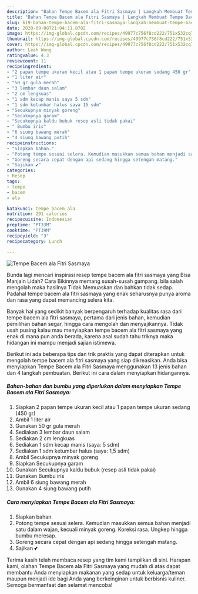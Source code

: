 ```yaml
---
description: "Bahan Tempe Bacem ala Fitri Sasmaya | Langkah Membuat Tempe Bacem ala Fitri Sasmaya Yang Lezat"
title: "Bahan Tempe Bacem ala Fitri Sasmaya | Langkah Membuat Tempe Bacem ala Fitri Sasmaya Yang Lezat"
slug: 619-bahan-tempe-bacem-ala-fitri-sasmaya-langkah-membuat-tempe-bacem-ala-fitri-sasmaya-yang-lezat
date: 2020-09-08T21:04:11.878Z
image: https://img-global.cpcdn.com/recipes/49977c756f8cd222/751x532cq70/tempe-bacem-ala-fitri-sasmaya-foto-resep-utama.jpg
thumbnail: https://img-global.cpcdn.com/recipes/49977c756f8cd222/751x532cq70/tempe-bacem-ala-fitri-sasmaya-foto-resep-utama.jpg
cover: https://img-global.cpcdn.com/recipes/49977c756f8cd222/751x532cq70/tempe-bacem-ala-fitri-sasmaya-foto-resep-utama.jpg
author: Leah Wong
ratingvalue: 4.3
reviewcount: 11
recipeingredient:
- "2 papan tempe ukuran kecil atau 1 papan tempe ukuran sedang 450 gr"
- "1 liter air"
- "50 gr gula merah"
- "3 lembar daun salam"
- "2 cm lengkuas"
- "1 sdm kecap manis saya 5 sdm"
- "1 sdm ketumbar halus saya 15 sdm"
- "Secukupnya minyak goreng"
- "Secukupnya garam"
- "Secukupnya kaldu bubuk resep asli tidak pakai"
- " Bumbu iris"
- "6 siung bawang merah"
- "4 siung bawang putih"
recipeinstructions:
- "Siapkan bahan."
- "Potong tempe sesuai selera. Kemudian masukkan semua bahan menjadi satu dalam wajan, kecuali minyak goreng. Koreksi rasa. Ungkep hingga bumbu meresap."
- "Goreng secara cepat dengan api sedang hingga setengah matang."
- "Sajikan 💕"
categories:
- Resep
tags:
- tempe
- bacem
- ala

katakunci: tempe bacem ala 
nutrition: 291 calories
recipecuisine: Indonesian
preptime: "PT33M"
cooktime: "PT39M"
recipeyield: "3"
recipecategory: Lunch

---
```



![Tempe Bacem ala Fitri Sasmaya](https://img-global.cpcdn.com/recipes/49977c756f8cd222/751x532cq70/tempe-bacem-ala-fitri-sasmaya-foto-resep-utama.jpg)

Bunda lagi mencari inspirasi resep tempe bacem ala fitri sasmaya yang Bisa Manjain Lidah? Cara Bikinnya memang susah-susah gampang. bila salah mengolah maka hasilnya Tidak Memuaskan dan bahkan tidak sedap. Padahal tempe bacem ala fitri sasmaya yang enak seharusnya punya aroma dan rasa yang dapat memancing selera kita.

Banyak hal yang sedikit banyak berpengaruh terhadap kualitas rasa dari tempe bacem ala fitri sasmaya, pertama dari jenis bahan, kemudian pemilihan bahan segar, hingga cara mengolah dan menyajikannya. Tidak usah pusing kalau mau menyiapkan tempe bacem ala fitri sasmaya yang enak di mana pun anda berada, karena asal sudah tahu triknya maka hidangan ini mampu menjadi sajian istimewa.




Berikut ini ada beberapa tips dan trik praktis yang dapat diterapkan untuk mengolah tempe bacem ala fitri sasmaya yang siap dikreasikan. Anda bisa menyiapkan Tempe Bacem ala Fitri Sasmaya menggunakan 13 jenis bahan dan 4 langkah pembuatan. Berikut ini cara dalam menyiapkan hidangannya.

<!--inarticleads1-->

##### Bahan-bahan dan bumbu yang diperlukan dalam menyiapkan Tempe Bacem ala Fitri Sasmaya:

1. Siapkan 2 papan tempe ukuran kecil atau 1 papan tempe ukuran sedang (450 gr)
1. Ambil 1 liter air
1. Gunakan 50 gr gula merah
1. Sediakan 3 lembar daun salam
1. Sediakan 2 cm lengkuas
1. Sediakan 1 sdm kecap manis (saya: 5 sdm)
1. Sediakan 1 sdm ketumbar halus (saya: 1,5 sdm)
1. Ambil Secukupnya minyak goreng
1. Siapkan Secukupnya garam
1. Gunakan Secukupnya kaldu bubuk (resep asli tidak pakai)
1. Gunakan  Bumbu iris
1. Ambil 6 siung bawang merah
1. Gunakan 4 siung bawang putih




<!--inarticleads2-->

##### Cara menyiapkan Tempe Bacem ala Fitri Sasmaya:

1. Siapkan bahan.
1. Potong tempe sesuai selera. Kemudian masukkan semua bahan menjadi satu dalam wajan, kecuali minyak goreng. Koreksi rasa. Ungkep hingga bumbu meresap.
1. Goreng secara cepat dengan api sedang hingga setengah matang.
1. Sajikan 💕




Terima kasih telah membaca resep yang tim kami tampilkan di sini. Harapan kami, olahan Tempe Bacem ala Fitri Sasmaya yang mudah di atas dapat membantu Anda menyiapkan makanan yang sedap untuk keluarga/teman maupun menjadi ide bagi Anda yang berkeinginan untuk berbisnis kuliner. Semoga bermanfaat dan selamat mencoba!
